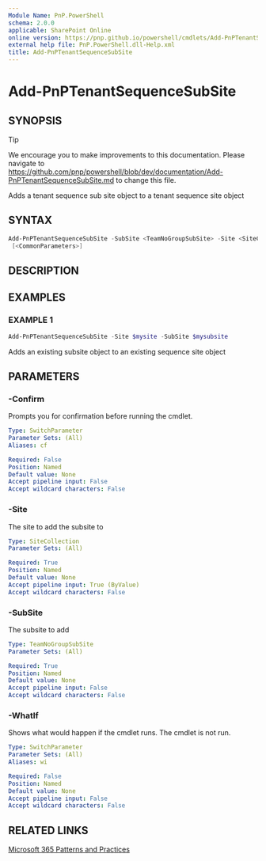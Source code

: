 ```yaml
---
Module Name: PnP.PowerShell
schema: 2.0.0
applicable: SharePoint Online
online version: https://pnp.github.io/powershell/cmdlets/Add-PnPTenantSequenceSubSite.html
external help file: PnP.PowerShell.dll-Help.xml
title: Add-PnPTenantSequenceSubSite
---
```

  
# Add-PnPTenantSequenceSubSite

## SYNOPSIS

> [!TIP]
> We encourage you to make improvements to this documentation. Please navigate to https://github.com/pnp/powershell/blob/dev/documentation/Add-PnPTenantSequenceSubSite.md to change this file.

Adds a tenant sequence sub site object to a tenant sequence site object

## SYNTAX

```powershell
Add-PnPTenantSequenceSubSite -SubSite <TeamNoGroupSubSite> -Site <SiteCollection>  
 [<CommonParameters>]
```

## DESCRIPTION

## EXAMPLES

### EXAMPLE 1
```powershell
Add-PnPTenantSequenceSubSite -Site $mysite -SubSite $mysubsite
```

Adds an existing subsite object to an existing sequence site object

## PARAMETERS

### -Confirm
Prompts you for confirmation before running the cmdlet.

```yaml
Type: SwitchParameter
Parameter Sets: (All)
Aliases: cf

Required: False
Position: Named
Default value: None
Accept pipeline input: False
Accept wildcard characters: False
```

### -Site
The site to add the subsite to

```yaml
Type: SiteCollection
Parameter Sets: (All)

Required: True
Position: Named
Default value: None
Accept pipeline input: True (ByValue)
Accept wildcard characters: False
```

### -SubSite
The subsite to add

```yaml
Type: TeamNoGroupSubSite
Parameter Sets: (All)

Required: True
Position: Named
Default value: None
Accept pipeline input: False
Accept wildcard characters: False
```

### -WhatIf
Shows what would happen if the cmdlet runs. The cmdlet is not run.

```yaml
Type: SwitchParameter
Parameter Sets: (All)
Aliases: wi

Required: False
Position: Named
Default value: None
Accept pipeline input: False
Accept wildcard characters: False
```

## RELATED LINKS

[Microsoft 365 Patterns and Practices](https://aka.ms/m365pnp)



